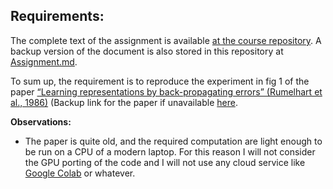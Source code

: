 ## Requirements: 

The complete text of the assignment is available [at the course repository](https://github.com/emaballarin/deeplearning-units/blob/main/assignments/assignment_01.md).
A backup version of the document is also stored in this repository at [Assignment.md](./Assignment.md).

To sum up, the requirement is to reproduce the experiment in fig 1 of the paper [“Learning representations by back-propagating errors” (Rumelhart et al., 1986)](https://bucket.ballarin.cc/papers/oth/rumelhart1986.pdf) (Backup link for the paper if unavailable [here](https://gwern.net/doc/ai/nn/1986-rumelhart-2.pdf).


**Observations:**
- The paper is quite old, and the required computation are light enough to be run on a CPU of a modern laptop. For this reason I will not consider the GPU porting of the code and I will not use any cloud service like [Google Colab](https://colab.research.google.com/) or whatever.